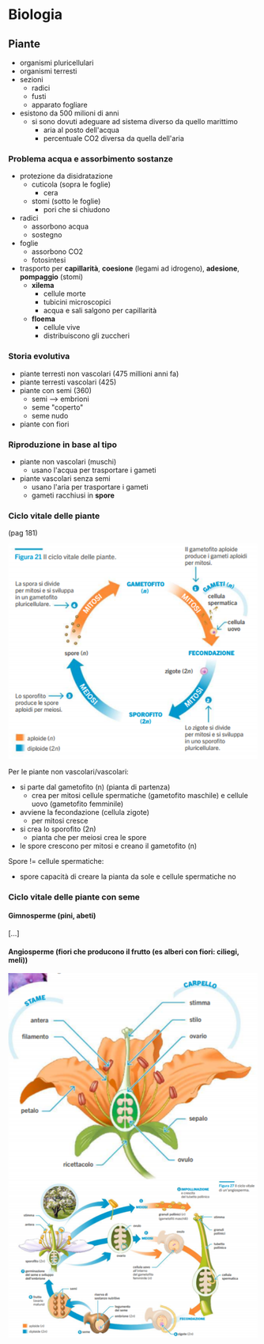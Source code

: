 # Biologia
## Piante

- organismi pluricellulari
- organismi terresti
- sezioni
  - radici
  - fusti
  - apparato fogliare
- esistono da 500 milioni di anni
  - si sono dovuti adeguare ad sistema diverso da quello marittimo
    - aria al posto dell'acqua
    - percentuale CO2 diversa da quella dell'aria


### Problema acqua e assorbimento sostanze

- protezione da disidratazione
  - cuticola (sopra le foglie)
    - cera
  - stomi (sotto le foglie)
    - pori che si chiudono
- radici
  - assorbono acqua
  - sostegno
- foglie
  - assorbono CO2
  - fotosintesi
- trasporto per **capillarità**, **coesione** (legami ad idrogeno), **adesione**, **pompaggio** (stomi)
  - **xilema**
    - cellule morte
    - tubicini microscopici
    - acqua e sali salgono per capillarità
  - **floema**
    - cellule vive
    - distribuiscono gli zuccheri


### Storia evolutiva

- piante terresti non vascolari (475 millioni anni fa)
- piante terresti vascolari (425)
- piante con semi (360)
  - semi --> embrioni
  - seme "coperto"
  - seme nudo
- piante con fiori


### Riproduzione in base al tipo

- piante non vascolari (muschi)
  - usano l'acqua per trasportare i gameti
- piante vascolari senza semi
  - usano l'aria per trasportare i gameti
  - gameti racchiusi in **spore**


### Ciclo vitale delle piante

(pag 181)

![alt text](../images/ciclopiante.png)

Per le piante non vascolari/vascolari:
- si parte dal gametofito (n) (pianta di partenza)
  - crea per mitosi cellule spermatiche (gametofito maschile) e cellule uovo (gametofito femminile)
- avviene la fecondazione (cellula zigote)
  - per mitosi cresce
- si crea lo sporofito (2n)
  - pianta che per meiosi crea le spore
- le spore crescono per mitosi e creano il gametofito (n)

Spore != cellule spermatiche:
- spore capacità di creare la pianta da sole e cellule spermatiche no


### Ciclo vitale delle piante con seme

#### Gimnosperme (pini, abeti)

[...]


#### Angiosperme (fiori che producono il frutto (es alberi con fiori: ciliegi, meli))

![alt text](../images/fiore.png)
![alt text](../images/cv-angiosperme.png)

